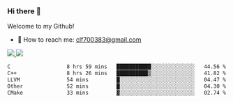 ### Hi there 👋

<!--
**clingfei/clingfei** is a ✨ _special_ ✨ repository because its `README.md` (this file) appears on your GitHub profile.

Here are some ideas to get you started:

- 🔭 I’m currently working on ...
- 🌱 I’m currently learning ...
- 👯 I’m looking to collaborate on ...
- 🤔 I’m looking for help with ...
- 💬 Ask me about ...
- 📫 How to reach me: ...
- 😄 Pronouns: ...
- ⚡ Fun fact: ...
-->
Welcome to my Github!
- 📧 How to reach me: clf700383@gmail.com

<a href="https://github.com/anuraghazra/github-readme-stats">
  <img src="https://github-readme-stats.vercel.app/api?username=clingfei&count_private=true&show_icons=true&include_all_commits=true&line_height=21&hide_border=true&repo=github-readme-stats" />
</a>
<a href="https://github.com/anuraghazra/convoychat">
  <img src="https://github-readme-stats.vercel.app/api/top-langs/?username=clingfei&hide=Tcl,Perl,Makefile,CSS,HTML,Yacc,Lex,Verilog&langs_count=6&layout=compact&hide_border=true&repo=convoychat" />
</a>

<!--START_SECTION:waka-->

```txt
C                  8 hrs 59 mins   ███████████░░░░░░░░░░░░░░   44.56 %
C++                8 hrs 26 mins   ██████████▒░░░░░░░░░░░░░░   41.82 %
LLVM               54 mins         █░░░░░░░░░░░░░░░░░░░░░░░░   04.47 %
Other              52 mins         █░░░░░░░░░░░░░░░░░░░░░░░░   04.30 %
CMake              33 mins         ▓░░░░░░░░░░░░░░░░░░░░░░░░   02.74 %
```

<!--END_SECTION:waka-->
